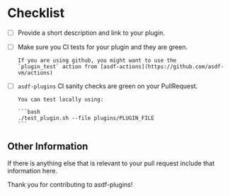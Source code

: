 # Checklist

- [ ] Provide a short description and link to your plugin.

- [ ] Make sure you CI tests for your plugin and they are green.

      If you are using github, you might want to use the
      `plugin_test` action from [asdf-actions](https://github.com/asdf-vm/actions)

- [ ] `asdf-plugins` CI sanity checks are green on your PullRequest.

      You can test locally using:

      ```bash
      ./test_plugin.sh --file plugins/PLUGIN_FILE
      ```


## Other Information

If there is anything else that is relevant to your pull request include that
information here.

Thank you for contributing to asdf-plugins!
